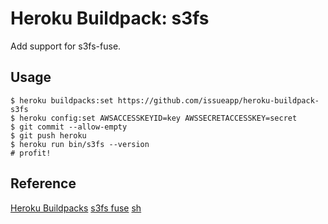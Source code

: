 # Heroku Buildpack: s3fs

Add support for s3fs-fuse.

## Usage

```
$ heroku buildpacks:set https://github.com/issueapp/heroku-buildpack-s3fs
$ heroku config:set AWSACCESSKEYID=key AWSSECRETACCESSKEY=secret
$ git commit --allow-empty
$ git push heroku
$ heroku run bin/s3fs --version
# profit!
```

## Reference

[Heroku Buildpacks](https://devcenter.heroku.com/articles/buildpacks)
[s3fs fuse](https://github.com/s3fs-fuse/s3fs-fuse)
[sh](https://www.freebsd.org/cgi/man.cgi?query=sh)
